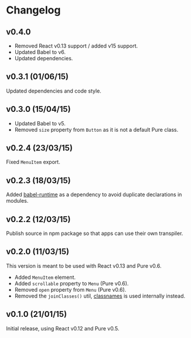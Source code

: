 # Changelog

## v0.4.0

- Removed React v0.13 support / added v15 support.
- Updated Babel to v6.
- Updated dependencies.

## v0.3.1 (01/06/15)

Updated dependencies and code style.

## v0.3.0 (15/04/15)

- Updated Babel to v5.
- Removed `size` property from `Button` as it is not a default Pure class.

## v0.2.4 (23/03/15)

Fixed `MenuItem` export.

## v0.2.3 (18/03/15)

Added [babel-runtime](https://babeljs.io/docs/usage/runtime/) as a dependency to avoid duplicate declarations in modules.

## v0.2.2 (12/03/15)

Publish source in npm package so that apps can use their own transpiler.

## v0.2.0 (11/03/15)

This version is meant to be used with React v0.13 and Pure v0.6.

- Added `MenuItem` element.
- Added `scrollable` property to `Menu` (Pure v0.6).
- Removed `open` property from `Menu` (Pure v0.6).
- Removed the `joinClasses()` util, [classnames](https://www.npmjs.com/package/classnames) is used internally instead.

## v0.1.0 (21/01/15)

Initial release, using React v0.12 and Pure v0.5.
